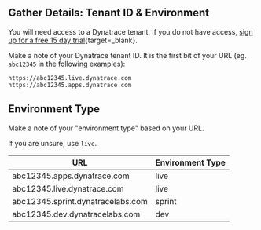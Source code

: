 ## Gather Details: Tenant ID & Environment

You will need access to a Dynatrace tenant. If you do not have access, [sign up for a free 15 day trial](https://dt-url.net/trial){target=_blank}.

Make a note of your Dynatrace tenant ID. It is the first bit of your URL (eg. `abc12345` in the following examples):

```
https://abc12345.live.dynatrace.com
https://abc12345.apps.dynatrace.com
```

## Environment Type

Make a note of your "environment type" based on your URL.

If you are unsure, use `live`.

| URL | Environment Type |
|----|------------------|
| abc12345.apps.dynatrace.com | live |
| abc12345.live.dynatrace.com | live |
| abc12345.sprint.dynatracelabs.com | sprint |
| abc12345.dev.dynatracelabs.com | dev |


